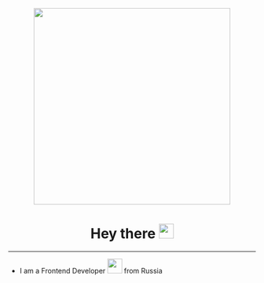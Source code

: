 
<div id="header" align="center">
  <img src="https://recreatorus.github.io/img/readme.gif" width="400px" height="auto"/>
  <br />
  <img src="https://komarev.com/ghpvc/?username=recreatorus&style=flat-square&color=blue" alt=""/>
  <h1>
  Hey there
  <img src="https://media.giphy.com/media/hvRJCLFzcasrR4ia7z/giphy.gif" width="30px"/>
</h1>
</div>

---

- I am a Frontend Developer <img src="https://media.giphy.com/media/WUlplcMpOCEmTGBtBW/giphy.gif" width="30"> from Russia
<!--
**Recreatorus/recreatorus** is a ✨ _special_ ✨ repository because its `README.md` (this file) appears on your GitHub profile.

Here are some ideas to get you started:

- 🔭 I’m currently working on ...
- 🌱 I’m currently learning ...
- 👯 I’m looking to collaborate on ...
- 🤔 I’m looking for help with ...
- 💬 Ask me about ...
- 📫 How to reach me: ...
- 😄 Pronouns: ...
- ⚡ Fun fact: ...
-->
